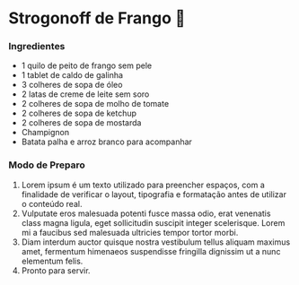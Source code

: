 # Strogonoff de Frango :chicken:

### Ingredientes

- 1 quilo de peito de frango sem pele
- 1 tablet de caldo de galinha
- 3 colheres de sopa de óleo
- 2 latas de creme de leite sem soro
- 2 colheres de sopa de molho de tomate
- 2 colheres de sopa de ketchup
- 2 colheres de sopa de mostarda
- Champignon
- Batata palha e arroz branco para acompanhar

### Modo de Preparo

1. Lorem ipsum é um texto utilizado para preencher espaços, com a finalidade de verificar o layout, tipografia e formatação antes de utilizar o conteúdo real.
2. Vulputate eros malesuada potenti fusce massa odio, erat venenatis class magna ligula, eget sollicitudin suscipit integer scelerisque. Lorem mi a faucibus sed malesuada ultricies tempor tortor morbi.
3. Diam interdum auctor quisque nostra vestibulum tellus aliquam maximus amet, fermentum himenaeos suspendisse fringilla dignissim ut a nunc elementum felis.
4. Pronto para servir.







